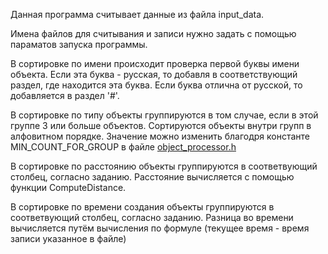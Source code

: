 Данная программа считывает данные из файла input_data.

Имена файлов для считывания и записи нужно задать с помощью параматов запуска программы. 


В сортировке по имени происходит проверка первой буквы имени объекта. Если эта буква - русская, то добавля в соответствующий раздел, где находится эта буква. Если буква отлична от русской, то добавляется в раздел '#'.

В сортировке по типу объекты группируются в том случае, если в этой группе 3 или больше объектов. Сортируются объекты внутри групп в алфовитном порядке. Значение можно изменить благодря константе MIN_COUNT_FOR_GROUP в файле [object_processor.h](object_processor.h)

В сортировке по расстоянию объекты группируются в соответвующий столбец, согласно заданию. Расстояние вычисляется с помощью функции ComputeDistance.

В сортировке по времени создания объекты группируются в соответвующий столбец, согласно заданию. Разница во времени вычисляется путём вычисления по формуле (текущее время - время записи указанное в файле)
